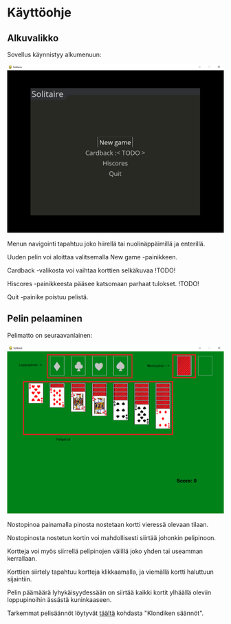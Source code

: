 # Käyttöohje

## Alkuvalikko

Sovellus käynnistyy alkumenuun:

![](./kuvat/alkumenu.png)

Menun navigointi tapahtuu joko hiirellä tai nuolinäppäimillä ja enterillä.

Uuden pelin voi aloittaa valitsemalla New game -painikkeen.

Cardback -valikosta voi vaihtaa korttien selkäkuvaa !TODO!

Hiscores -painikkeesta pääsee katsomaan parhaat tulokset. !TODO!

Quit -painike poistuu pelistä.

## Pelin pelaaminen

Pelimatto on seuraavanlainen:

![](./kuvat/pelimatto.png)

Nostopinoa painamalla pinosta nostetaan kortti vieressä olevaan tilaan.

Nostopinosta nostetun kortin voi mahdollisesti siirtää johonkin pelipinoon.

Kortteja voi myös siirrellä pelipinojen välillä joko yhden tai useamman kerrallaan.

Korttien siirtely tapahtuu kortteja klikkaamalla, ja viemällä kortti haluttuun sijaintiin.

Pelin päämäärä lyhykäisyydessään on siirtää kaikki kortit ylhäällä oleviin loppupinoihin ässästä kuninkaaseen.

Tarkemmat pelisäännöt löytyvät [täältä](https://www.pasianssit.net/saannot.php) kohdasta "Klondiken säännöt".
